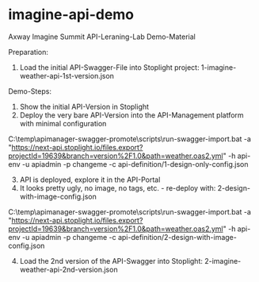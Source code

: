 # imagine-api-demo
Axway Imagine Summit API-Leraning-Lab Demo-Material

Preparation:
1. Load the initial API-Swagger-File into Stoplight project: 1-imagine-weather-api-1st-version.json

Demo-Steps:

1. Show the initial API-Version in Stoplight
2. Deploy the very bare API-Version into the API-Management platform with minimal configuration

C:\temp\apimanager-swagger-promote\scripts\run-swagger-import.bat -a "https://next-api.stoplight.io/files.export?projectId=19639&branch=version%2F1.0&path=weather.oas2.yml" -h api-env -u apiadmin -p changeme -c api-definition/1-design-only-config.json

3. API is deployed, explore it in the API-Portal
4. It looks pretty ugly, no image, no tags, etc. - re-deploy with: 2-design-with-image-config.json

C:\temp\apimanager-swagger-promote\scripts\run-swagger-import.bat -a "https://next-api.stoplight.io/files.export?projectId=19639&branch=version%2F1.0&path=weather.oas2.yml" -h api-env -u apiadmin -p changeme -c api-definition/2-design-with-image-config.json

4. Load the 2nd version of the API-Swagger into Stoplight: 2-imagine-weather-api-2nd-version.json